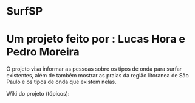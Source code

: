 # SurfSP
# Um projeto feito por : Lucas Hora e Pedro Moreira
O projeto visa informar as pessoas sobre os tipos de onda para surfar existentes, 
além de também mostrar as praias da região litoranea de São Paulo e os tipos de onda que existem nelas.

Wiki do projeto (tópicos):
